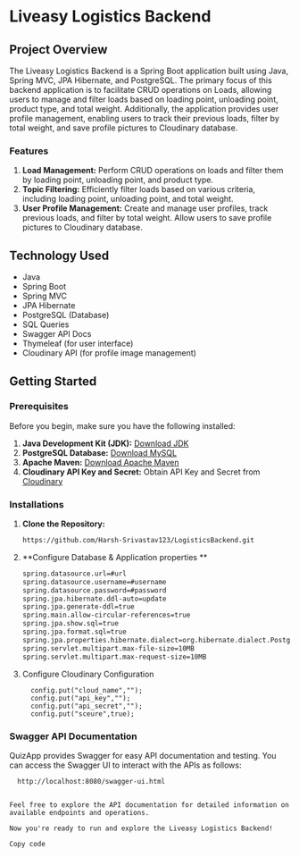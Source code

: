 # Liveasy Logistics Backend

## Project Overview

The Liveasy Logistics Backend is a Spring Boot application built using Java, Spring MVC, JPA Hibernate, and PostgreSQL. The primary focus of this backend application is to facilitate CRUD operations on Loads, allowing users to manage and filter loads based on loading point, unloading point, product type, and total weight. Additionally, the application provides user profile management, enabling users to track their previous loads, filter by total weight, and save profile pictures to Cloudinary database.

### Features

1. **Load Management:** Perform CRUD operations on loads and filter them by loading point, unloading point, and product type.
2. **Topic Filtering:** Efficiently filter loads based on various criteria, including loading point, unloading point, and total weight.
3. **User Profile Management:** Create and manage user profiles, track previous loads, and filter by total weight. Allow users to save profile pictures to Cloudinary database.

## Technology Used

- Java
- Spring Boot
- Spring MVC
- JPA Hibernate
- PostgreSQL (Database)
- SQL Queries
- Swagger API Docs
- Thymeleaf (for user interface)
- Cloudinary API (for profile image management)

## Getting Started

### Prerequisites

Before you begin, make sure you have the following installed:

1. **Java Development Kit (JDK):** [Download JDK](https://www.oracle.com/java/technologies/javase-downloads.html)
2. **PostgreSQL Database:** [Download MySQL](https://www.postgresql.org/download/)
3. **Apache Maven:** [Download Apache Maven](https://maven.apache.org/download.cgi)
4. **Cloudinary API Key and Secret:** Obtain API Key and Secret from [Cloudinary](https://cloudinary.com/)

### Installations

1. **Clone the Repository:**
   ```bash
   https://github.com/Harsh-Srivastav123/LogisticsBackend.git

2. **Configure Database & Application properties **
   ```bash
   spring.datasource.url=#url
   spring.datasource.username=#username
   spring.datasource.password=#password
   spring.jpa.hibernate.ddl-auto=update
   spring.jpa.generate-ddl=true
   spring.main.allow-circular-references=true
   spring.jpa.show.sql=true
   spring.jpa.format.sql=true
   spring.jpa.properties.hibernate.dialect=org.hibernate.dialect.PostgreSQLDialect
   spring.servlet.multipart.max-file-size=10MB
   spring.servlet.multipart.max-request-size=10MB
3. Configure Cloudinary Configuration
   ```shell
     config.put("cloud_name","");
     config.put("api_key","");
     config.put("api_secret","");
     config.put("sceure",true);

### Swagger API Documentation
QuizApp provides Swagger for easy API documentation and testing. You can access the Swagger UI to interact with the APIs as follows:
 ```shell
   http://localhost:8080/swagger-ui.html


Feel free to explore the API documentation for detailed information on available endpoints and operations.

Now you're ready to run and explore the Liveasy Logistics Backend!

Copy code
